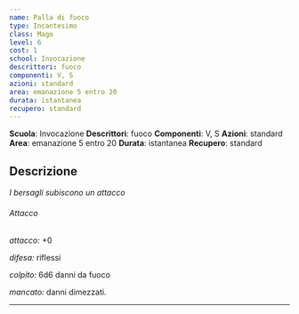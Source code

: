 ```yaml
---
name: Palla di fuoco
type: Incantesimo
class: Mago
level: 6
cost: 1
school: Invocazione
descrittori: fuoco
componenti: V, S
azioni: standard
area: emanazione 5 entro 20
durata: istantanea
recupero: standard
---
```

**Scuola**: Invocazione
**Descrittori**: fuoco
**Componenti**: V, S
**Azioni**: standard
**Area**: emanazione 5 entro 20
**Durata**: istantanea
**Recupero**: standard

**Descrizione**
-

*I bersagli subiscono un attacco*

###### Attacco

*attacco:* +0

*difesa:* riflessi

*colpito:* 6d6 danni da fuoco

*mancato:* danni dimezzati.

---